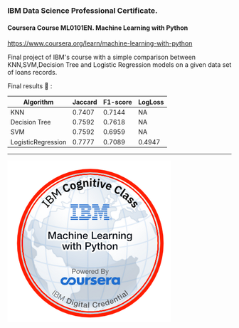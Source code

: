### IBM Data Science Professional Certificate.
#### Coursera Course ML0101EN. Machine Learning with Python
https://www.coursera.org/learn/machine-learning-with-python

Final project of IBM's course with a simple comparison between KNN,SVM,Decision Tree and Logistic Regression models on a given data set of loans records.

Final results :rocket: :

| Algorithm	| Jaccard	| F1-score | LogLoss |
|-----------|---------|----------|---------|
|KNN|	0.7407|	0.7144|	NA|
|Decision Tree	|0.7592	|0.7618	|NA|
|SVM	|0.7592	|0.6959	|NA|
|LogisticRegression	|0.7777|	0.7089	|0.4947|

---

![badge](Machine_Learning_with_Python.png)
